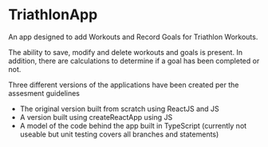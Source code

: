 # TriathlonApp
An app designed to add Workouts and Record Goals for Triathlon Workouts.

The ability to save, modify and delete workouts and goals is present. In addition, there are calculations to determine if a goal has been completed or not.

Three different versions of the applications have been created per the assesment guidelines
  - The original version built from scratch using ReactJS and JS
  - A version built using createReactApp using JS
  - A model of the code behind the app built in TypeScript (currently not useable but unit testing covers all branches and statements)
